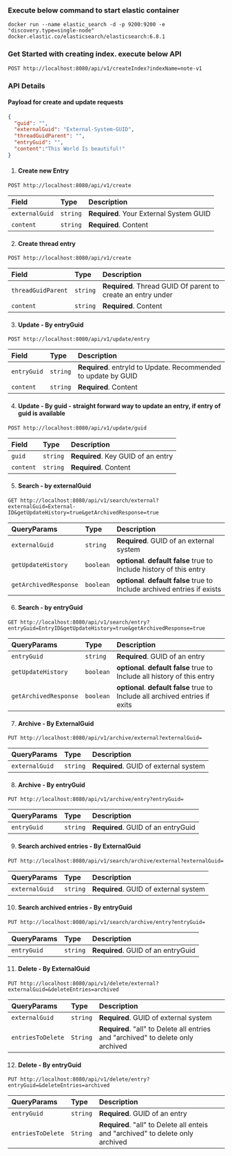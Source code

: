 ### Execute below command to start elastic container
    docker run --name elastic_search -d -p 9200:9200 -e "discovery.type=single-node" docker.elastic.co/elasticsearch/elasticsearch:6.8.1

### Get Started with creating index. execute below API
  ```http
  POST http://localhost:8080/api/v1/createIndex?indexName=note-v1
  ```

### API Details
  #### Payload for create and update requests
  ```json
  {
    "guid": "",
    "externalGuid": "External-System-GUID",
    "threadGuidParent": "",
    "entryGuid": "",
    "content":"This World Is beautiful!"
  }


  ```
  1. #### Create new Entry
  ```http
  POST http://localhost:8080/api/v1/create
  ```
  | Field          | Type      | Description                             |
  |:---------------|:----------|:----------------------------------------|
  | `externalGuid` | `string`  | **Required**. Your External System GUID |
  | `content`      | `string`  | **Required**. Content                   |


  2. #### Create thread entry
  ```http
  POST http://localhost:8080/api/v1/create
  ```
  | Field              | Type     | Description                                                  |
  |:-------------------|:---------|:-------------------------------------------------------------|
  | `threadGuidParent` | `string` | **Required**. Thread GUID Of parent to create an entry under |
  | `content`          | `string` | **Required**. Content                                        | 


  3. #### Update - By entryGuid
  ```http
  POST http://localhost:8080/api/v1/update/entry
  ```
  | Field       | Type     | Description                                                    |
  |:------------|:---------|:---------------------------------------------------------------|
  | `entryGuid` | `string` | **Required**. entryId to Update. Recommended to update by GUID |
  | `content`   | `string` | **Required**. Content                                          |


  4. #### Update - By guid - straight forward way to update an entry, if entry of guid is available
  ```http
  POST http://localhost:8080/api/v1/update/guid
  ```
  | Field     | Type      | Description                        |
  |:----------|:----------|:-----------------------------------|
  | `guid`    | `string`  | **Required**. Key GUID of an entry |
  | `content` | `string`  | **Required**. Content              |


  5. #### Search - by externalGuid
  ```http
  GET http://localhost:8080/api/v1/search/external?externalGuid=External-ID&getUpdateHistory=true&getArchivedResponse=true
  ```
  | QueryParams           | Type      | Description                                                                      |
  |:----------------------|:----------|:---------------------------------------------------------------------------------|
  | `externalGuid`        | `string`  | **Required**. GUID of an external system                                         |
  | `getUpdateHistory`    | `boolean` | **optional**. **default false** true to Include history of this entry            |
  | `getArchivedResponse` | `boolean` | **optional**. **default false** true to Include archived entries if exists       |


  6. #### Search - by entryGuid
  ```http
  GET http://localhost:8080/api/v1/search/entry?entryGuid=EntryID&getUpdateHistory=true&getArchivedResponse=true
  ```
  | QueryParams           | Type      | Description                                                                      |
  |:----------------------|:----------|:---------------------------------------------------------------------------------|
  | `entryGuid`           | `string`  | **Required**. GUID of an entry                                                   |
  | `getUpdateHistory`    | `boolean` | **optional**. **default false** true to Include all history of this entry        |
  | `getArchivedResponse` | `boolean` | **optional**. **default false** true to Include all archived entries if exits    |


  7. #### Archive - By ExternalGuid
  ```http
  PUT http://localhost:8080/api/v1/archive/external?externalGuid=
  ```
  | QueryParams    | Type      | Description                            |
  |:---------------|:----------|:---------------------------------------|
  | `externalGuid` | `string`  | **Required**. GUID of external system  |


  8. #### Archive - By entryGuid
  ```http
  PUT http://localhost:8080/api/v1/archive/entry?entryGuid=
  ```
  | QueryParams | Type     | Description                        |
  |:------------|:---------|:-----------------------------------|
  | `entryGuid` | `string` | **Required**. GUID of an entryGuid |


  9. #### Search archived entries - By ExternalGuid
  ```http
  PUT http://localhost:8080/api/v1/search/archive/external?externalGuid=
  ```
  | QueryParams    | Type      | Description                            |
  |:---------------|:----------|:---------------------------------------|
  | `externalGuid` | `string`  | **Required**. GUID of external system  |


  10. #### Search archived entries - By entryGuid
  ```http
  PUT http://localhost:8080/api/v1/search/archive/entry?entryGuid=
  ```
  | QueryParams | Type     | Description                        |
  |:------------|:---------|:-----------------------------------|
  | `entryGuid` | `string` | **Required**. GUID of an entryGuid |


  11. #### Delete - By ExternalGuid
  ```http
  PUT http://localhost:8080/api/v1/delete/external?externalGuid=&deleteEntries=archived
  ```
  | QueryParams       | Type     | Description                                                                      |
  |:------------------|:---------|:---------------------------------------------------------------------------------|
  | `externalGuid`    | `string` | **Required**. GUID of external system                                            |
  | `entriesToDelete` | `String` | **Required**. "all" to Delete all entries and "archived" to delete only archived |


  12. #### Delete - By entryGuid
  ```http
  PUT http://localhost:8080/api/v1/delete/entry?entryGuid=&deleteEntries=archived
  ```
  | QueryParams       | Type      | Description                                                                     |
  |:------------------|:----------|:--------------------------------------------------------------------------------|
  | `entryGuid`       | `string`  | **Required**. GUID of an entry                                                  |
  | `entriesToDelete` | `String`  | **Required**. "all" to Delete all enteis and "archived" to delete only archived |